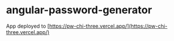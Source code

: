 # angular-password-generator
App deployed to [https://pw-chi-three.vercel.app/](https://pw-chi-three.vercel.app/)
